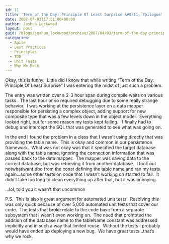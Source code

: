 ```yaml
---
id: 11
title: 'Term of the Day: Principle Of Least Surprise &#8211; Epilogue'
date: 2007-04-03T17:51:00+00:00
author: Joshua Lockwood
layout: post
guid: /blogs/joshua_lockwood/archive/2007/04/03/term-of-the-day-principle-of-least-surprise-epilogue.aspx
categories:
  - Agile
  - Best Practices
  - Principles
  - TDD
  - Unit Tests
  - Why We Rock
---
```

<SPAN>Okay, this is funny.&nbsp; Little did I know that while writing “Term of the Day: Principle Of Least Surprise” I was entering the midst of just such a problem.</SPAN>


  


<SPAN>The entry was written over a 2-3 hour span during compile waits on various tasks.<SPAN>&nbsp; </SPAN>The last hour or so required debugging due to some really strange behavior.<SPAN>&nbsp; </SPAN>I was working at the persistence layer on a data mapper responsible for persisting a complex object, adding support for new composite type that was a few levels down in the object model.<SPAN>&nbsp; </SPAN>Everything looked right, but for some reason my tests kept failing.<SPAN>&nbsp; </SPAN><SPAN>&nbsp;</SPAN>I finally had to debug and intercept the SQL that was generated to see what was going on.<SPAN>&nbsp; </SPAN></SPAN>


  


<SPAN>In the end I found the problem in a class that I wasn’t using directly that was providing the table name.<SPAN>&nbsp; </SPAN>This is okay and common in our persistence framework.<SPAN>&nbsp; </SPAN>What was not okay was that it specified the target database along with the table name, ignoring the connection information that was passed back to the data mapper.<SPAN>&nbsp; </SPAN>The mapper was saving data to the correct database, but was retrieving it from another database.<SPAN>&nbsp; </SPAN>I took out notwhatiwant.dbo from the const defining the table name and ran my tests again…some other tests on code that I wasn’t working on started to fail.<SPAN>&nbsp; </SPAN>It didn’t take too long to clean everything up after that, but it was annoying.</SPAN>


  


<SPAN>…lol, told you it wasn’t that uncommon</SPAN>


  


<SPAN>P.S.<SPAN>&nbsp; </SPAN>This is also a great argument for automated unit tests.<SPAN>&nbsp; </SPAN>Resolving this was only quick because of over 5,000 automated unit tests that cover our code.<SPAN>&nbsp; </SPAN>The tests that broke relate to the code base from a separate subsystem that I wasn’t even working on.<SPAN>&nbsp; </SPAN>The need that prompted the addition of the database name to the tableName constant was addressed implicitly and in such a way that limited reuse.<SPAN>&nbsp; </SPAN>Without the tests I probably would have ended up deploying a new bug.<SPAN>&nbsp; </SPAN>We have great tests…that’s why we rock.</SPAN>